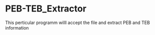 # PEB-TEB_Extractor
This perticular programm willl accept the file and extract PEB and TEB information
